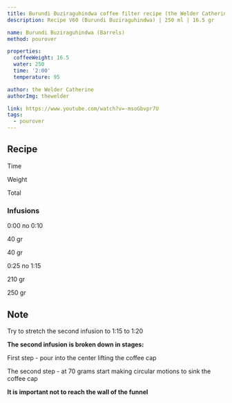 ```yaml
---
title: Burundi Buziraguhindwa coffee filter recipe (the Welder Catherine)
description: Recipe V60 (Burundi Buziraguhindwa) | 250 ml | 16.5 gr

name: Burundi Buziraguhindwa (Barrels)
method: pourover

properties:
  coffeeWeight: 16.5
  water: 250
  time: '2:00'
  temperature: 95

author: the Welder Catherine
authorImg: thewelder

link: https://www.youtube.com/watch?v=-msoGbvpr7U
tags:
  - pourover
---
```


## Recipe


<div class="time-line">

Time

Weight

Total

</div>

### Infusions

<div class="time-line">

0:00 по 0:10

40 gr

40 gr

</div>

<div class="time-line">

0:25 по 1:15

210 gr

250 gr

</div>


<div class="info-warm">

## Note

Try to stretch the second infusion to 1:15 to 1:20

__The second infusion is broken down in stages:__

First step - pour into the center lifting the coffee cap

The second step - at 70 grams start making circular motions to sink the coffee cap

__It is important not to reach the wall of the funnel__
</div>
